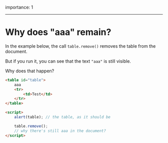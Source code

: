 importance: 1

---

# Why does "aaa" remain?

In the example below, the call `table.remove()` removes the table from the document.

But if you run it, you can see that the text `"aaa"` is still visible.

Why does that happen?

```html height=100 run
<table id="table">
    aaa
    <tr>
        <td>Test</td>
    </tr>
</table>

<script>
    alert(table); // the table, as it should be

    table.remove();
    // why there's still aaa in the document?
</script>
```
